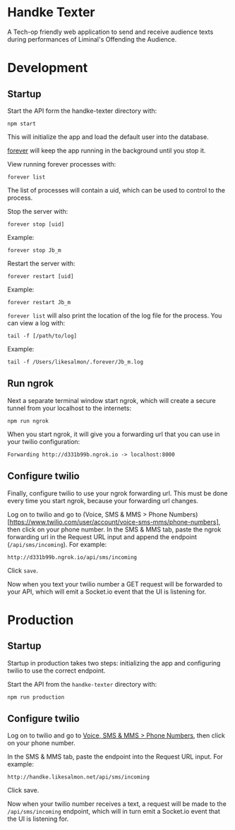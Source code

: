 Handke Texter
=============
A Tech-op friendly web application to send and receive
audience texts during performances of Liminal's
Offending the Audience.


Development
===========

Startup
-------
Start the API form the handke-texter directory with:

    npm start

This will initialize the app and load the default
user into the database.

[forever](https://github.com/foreverjs/forever)
will keep the app running in the background until
you stop it.

View running forever processes with:

    forever list

The list of processes will contain a uid, which
can be used to control to the process.

Stop the server with:

    forever stop [uid]

Example:

    forever stop Jb_m

Restart the server with:

    forever restart [uid]

Example:

    forever restart Jb_m

`forever list` will also print the location of the
log file for the process. You can view a log with:

    tail -f [/path/to/log]

Example:

    tail -f /Users/likesalmon/.forever/Jb_m.log


Run ngrok
---------
Next a separate terminal window start ngrok, which
will create a secure tunnel from your localhost to
the internets:

    npm run ngrok

When you start ngrok, it will give you a forwarding url
that you can use in your twilio configuration:

    Forwarding http://d331b99b.ngrok.io -> localhost:8000

Configure twilio
----------------
Finally, configure twilio to use your ngrok forwarding url.
This must be done every time you start ngrok, because
your forwarding url changes.

Log on to twilio and go to
(Voice, SMS & MMS > Phone Numbers)[https://www.twilio.com/user/account/voice-sms-mms/phone-numbers],
then click on your phone number. In the SMS & MMS tab,
paste the ngrok forwarding url in the Request URL input
and append the endpoint (`/api/sms/incoming`). For example:

    http://d331b99b.ngrok.io/api/sms/incoming

Click `save`.

Now when you text your twilio number a GET
request will be forwarded to your API, which will emit
a Socket.io event that the UI is listening for.






Production
==========

Startup
-------
Startup in production takes two steps: initializing the
app and configuring twilio to use the correct endpoint.

Start the API from the `handke-texter` directory with:

    npm run production

Configure twilio
----------------
Log on to twilio and go to
[Voice, SMS & MMS > Phone Numbers](https://www.twilio.com/user/account/voice-sms-mms/phone-numbers),
then click on your phone number.

In the SMS & MMS tab, paste the endpoint into the
Request URL input. For example:

    http://handke.likesalmon.net/api/sms/incoming

Click save.

Now when your twilio number receives a text, a request
will be made to the `/api/sms/incoming` endpoint, which
will in turn emit a Socket.io event that the UI is
listening for.
